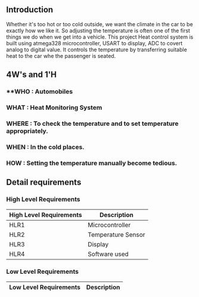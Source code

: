 ## Introduction
Whether it's too hot or too cold outside, we want the climate in the car to be exactly how we like it. So adjusting the temperature is often one of the first things we do when we get into a vehicle. This project Heat control system is built using atmega328 microcontroller, USART to display, ADC to covert analog to digital value. It controls the temperature by transferring suitable heat to the car whe the passenger is seated.



## 4W's and 1'H
### **WHO : Automobiles
### **WHAT** : Heat Monitoring System
### **WHERE** : To check the temperature and to set temperature appropriately.
### **WHEN** : In the cold places.
### **HOW** : Setting the temperature manually become tedious.


## Detail requirements
### High Level Requirements
| High Level Requirements      | Description |
| ----------- | ----------- |
| HLR1      | Microcontroller   |
| HLR2   | Temperature Sensor|
| HLR3   | Display|
| HLR4   | Software used|

### Low Level Requirements
| Low Level Requirements      | Description |
| ----------- | ----------- |
